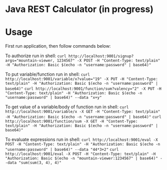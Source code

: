 # Java REST Calculator (in progress)

# Usage

First run application, then follow commands below:

To authorize run in shell:
`curl http://localhost:9001/signup?args="mountain-viewer, 1234567" -X POST -H "Content-Type: text/plain" -H "Authorization: Basic $(echo -n "username:password" | base64)"`

To put variable/function run in shell:
`curl http://localhost:9001/variable/x?value="19" -X PUT -H "Content-Type: text/plain" -H "Authorization: Basic $(echo -n "username:password" | base64)"`
`curl http://localhost:9001/function/sum?valency="2" -X PUT -H "Content-Type: text/plain" -H "Authorization: Basic $(echo -n "username:password" | base64)" --data "x+y"`

To get value of a variable/body of function run in shell:
`curl http://localhost:9001/variable/x -X GET -H "Content-Type: text/plain" -H "Authorization: Basic $(echo -n "username:password" | base64)"`
`curl http://localhost:9001/function/sum -X GET -H "Content-Type: text/plain" -H "Authorization: Basic $(echo -n "username:password" | base64)"`

To evaluate expressions run in shell:
`curl http://localhost:9001/eval -X POST -H "Content-Type: text/plain" -H "Authorization: Basic $(echo -n "username:password" | base64)" --data "44*3+2"`
`curl http://localhost:9001/eval -X POST -H "Content-Type: text/plain" -H "Authorization: Basic $(echo -n "mountain-viewer:1234567" | base64)" --data "sum(sum(3, 4), 4)"`
